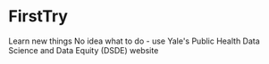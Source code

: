 # FirstTry
Learn new things 
No idea what to do - use Yale's Public Health Data Science and Data Equity (DSDE) website 
